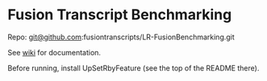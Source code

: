 # Fusion Transcript Benchmarking

Repo: git@github.com:fusiontranscripts/LR-FusionBenchmarking.git

See [wiki](https://github.com/fusiontranscripts/LR-FusionBenchmarking/wiki) for documentation.

Before running, install UpSetRbyFeature (see the top of the README there).






